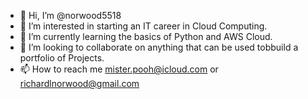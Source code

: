 - 👋 Hi, I’m @norwood5518
- 👀 I’m interested in starting an IT career in Cloud Computing.
- 🌱 I’m currently learning the basics of Python and AWS Cloud.
- 💞️ I’m looking to collaborate on anything that can be used tobbuild a portfolio of Projects.
- 📫 How to reach me mister.pooh@icloud.com or richardlnorwood@gmail.com

<!---
norwood5518/norwood5518 is a ✨ special ✨ repository because its `README.md` (this file) appears on your GitHub profile.
You can click the Preview link to take a look at your changes.
--->
